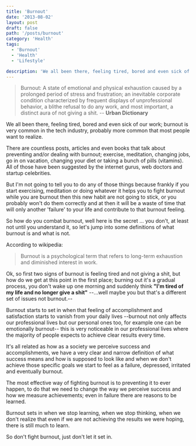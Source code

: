 ```yaml
---
title: 'Burnout'
date: '2013-08-02'
layout: post
draft: false
path: '/posts/burnout'
category: 'Health'
tags:
  - 'Burnout'
  - 'Health'
  - 'Lifestyle'

description: 'We all been there, feeling tired, bored and even sick of our work; burnout is very common in the tech industry, probably more common that most people want to realize.'
---
```


> Burnout:
> A state of emotional and physical exhaustion caused by a prolonged period of stress and frustration;
> an inevitable corporate condition characterized by frequent displays of unprofessional behavior, a blithe
> refusal to do any work, and most important, a distinct aura of not giving a shit.
> -- **Urban Dictionary**

We all been there, feeling tired, bored and even sick of our work; burnout is very common in the tech industry, probably more common that most people want to realize.

There are countless posts, articles and even books that talk about preventing and/or dealing with burnout; exercise, meditation, changing jobs, go in on vacation, changing your diet or taking a bunch of pills (vitamins). All of those have been suggested by the internet gurus, web doctors and startup celebrities.

But I'm not going to tell you to do any of those things because frankly if you start exercising, meditation or doing whatever it helps you to fight burnout while you are burnout then this new habit are not going to stick, or you probably won't do them correctly and at then it will be a waste of time that will only another 'failure' to your life and contribute to that burnout feeling.

So how do you combat burnout, well here is the secret ... you don't, at least not until you understand it, so let's jump into some definitions of what burnout is and what is not.

According to wikipedia:

> Burnout is a psychological term that refers to long-term exhaustion and diminished interest in work.

Ok, so first two signs of burnout is feeling tired and not giving a shit, but how do we get at this point in the first place; burning out it's a gradual process,
you don't wake up one morning and suddenly think **"I'm tired of my life and no longer give a shit"** --...well maybe you but that's a different set of issues not burnout.--

Burnout starts to set in when that feeling of accomplishment and satisfaction starts to vanish from your daily lives --burnout not only affects our professional lives but our personal ones too, for example one can be emotionally burnout-- this is very noticeable in our professional lives where the majority of people expects to achieve clear results every time.

It's all related as how as a society we perceive success and accomplishments, we have a very clear and narrow definition of what success means and how is supposed to look like and when we don't achieve those specific goals we start to feel as a failure, depressed, irritated and eventually burnout.

The most effective way of fighting burnout is to preventing it to ever happen, to do that we need to change the way we perceive success and how we measure achievements; even in failure there are reasons to be learned.

Burnout sets in when we stop learning, when we stop thinking, when we don't realize that even if we are not achieving the results we were hoping, there is still much to learn.

So don't fight burnout, just don't let it set in.
